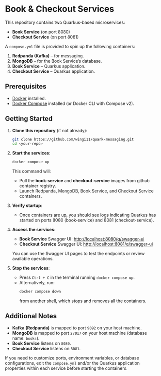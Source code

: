 # Book & Checkout Services

This repository contains two Quarkus-based microservices:

- **Book Service** (on port 8080)
- **Checkout Service** (on port 8081)

A `compose.yml` file is provided to spin up the following containers:

1. **Redpanda (Kafka)** – for messaging.
2. **MongoDB** – for the Book Service’s database.
3. **Book Service** – Quarkus application.
4. **Checkout Service** – Quarkus application.

## Prerequisites

- [Docker](https://docs.docker.com/get-docker/) installed.
- [Docker Compose](https://docs.docker.com/compose/) installed (or Docker CLI with Compose v2).

## Getting Started

1. **Clone this repository** (if not already):
   ```bash
   git clone https://github.com/wingi11/quark-messaging.git
   cd <your-repo>
   ```

2. **Start the services**:
   ```bash
   docker compose up
   ```
   This command will:
   - Pull the **book-service** and **checkout-service** images from github container registry.
   - Launch Redpanda, MongoDB, Book Service, and Checkout Service containers.

3. **Verify startup**:
   - Once containers are up, you should see logs indicating Quarkus has started on ports 8080 (book-service) and 8081 (checkout-service).

4. **Access the services**:
   - **Book Service** Swagger UI: [http://localhost:8080/q/swagger-ui](http://localhost:8080/q/swagger-ui)  
   - **Checkout Service** Swagger UI: [http://localhost:8081/q/swagger-ui](http://localhost:8081/q/swagger-ui)

   You can use the Swagger UI pages to test the endpoints or review available operations.

5. **Stop the services**:
   - Press `Ctrl + C` in the terminal running `docker compose up`.
   - Alternatively, run:
     ```bash
     docker compose down
     ```
     from another shell, which stops and removes all the containers.

## Additional Notes

- **Kafka (Redpanda)** is mapped to port `9092` on your host machine.
- **MongoDB** is mapped to port `27017` on your host machine (database name: `books`).
- **Book Service** listens on `8080`.
- **Checkout Service** listens on `8081`.

If you need to customize ports, environment variables, or database configurations, edit the `compose.yml` and/or the Quarkus application properties within each service before starting the containers.
